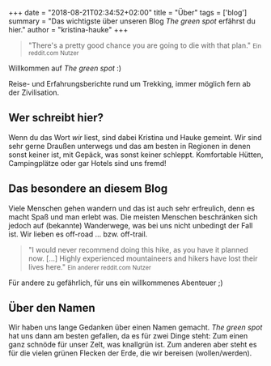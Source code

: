 +++
date = "2018-08-21T02:34:52+02:00"
title = "Über"
tags = ['blog']
summary = "Das wichtigste über unseren Blog *The green spot* erfährst du hier."
author = "kristina-hauke"
+++
> "There's a pretty good chance you are going to die with that plan."
> <small>Ein reddit.com Nutzer</small>

Willkommen auf _The green spot_ :)

Reise- und Erfahrungsberichte rund um Trekking, immer möglich fern ab der Zivilisation.

## Wer schreibt hier?
Wenn du das Wort *wir* liest, sind dabei Kristina und Hauke gemeint. Wir sind sehr gerne Draußen unterwegs und das am besten in Regionen in denen sonst keiner ist, mit Gepäck, was sonst keiner schleppt. Komfortable Hütten, Campingplätze oder gar Hotels sind uns fremd!

## Das besondere an diesem Blog
Viele Menschen gehen wandern und das ist auch sehr erfreulich, denn es macht Spaß und man erlebt was. Die meisten Menschen beschränken sich jedoch auf (bekannte) Wanderwege, was bei uns nicht unbedingt der Fall ist. Wir lieben es off-road ... bzw. off-trail.

> "I would never recommend doing this hike, as you have it planned now. [...] Highly experienced mountaineers and hikers have lost their lives here."
> <small>Ein anderer reddit.com Nutzer</small>

Für andere zu gefährlich, für uns ein willkommenes Abenteuer ;)

## Über den Namen
Wir haben uns lange Gedanken über einen Namen gemacht. *The green spot* hat uns dann am besten gefallen, da es für zwei Dinge steht: Zum einen ganz schnöde für unser Zelt, was knallgrün ist. Zum anderen aber steht es für die vielen grünen Flecken der Erde, die wir bereisen (wollen/werden).
